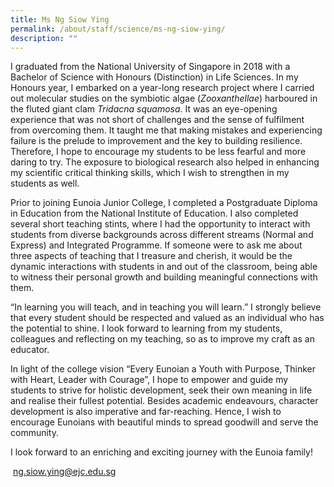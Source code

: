 ```yaml
---
title: Ms Ng Siow Ying
permalink: /about/staff/science/ms-ng-siow-ying/
description: ""
---
```

I graduated from the National University of Singapore in 2018 with a Bachelor of Science with Honours (Distinction) in Life Sciences. In my Honours year, I embarked on a year-long research project where I carried out molecular studies on the symbiotic algae (_Zooxanthellae_) harboured in the fluted giant clam _Tridacna squamosa_. It was an eye-opening experience that was not short of challenges and the sense of fulfilment from overcoming them. It taught me that making mistakes and experiencing failure is the prelude to improvement and the key to building resilience. Therefore, I hope to encourage my students to be less fearful and more daring to try. The exposure to biological research also helped in enhancing my scientific critical thinking skills, which I wish to strengthen in my students as well.

Prior to joining Eunoia Junior College, I completed a Postgraduate Diploma in Education from the National Institute of Education. I also completed several short teaching stints, where I had the opportunity to interact with students from diverse backgrounds across different streams (Normal and Express) and Integrated Programme. If someone were to ask me about three aspects of teaching that I treasure and cherish, it would be the dynamic interactions with students in and out of the classroom, being able to witness their personal growth and building meaningful connections with them.

“In learning you will teach, and in teaching you will learn.” I strongly believe that every student should be respected and valued as an individual who has the potential to shine. I look forward to learning from my students, colleagues and reflecting on my teaching, so as to improve my craft as an educator.

In light of the college vision “Every Eunoian a Youth with Purpose, Thinker with Heart, Leader with Courage”, I hope to empower and guide my students to strive for holistic development, seek their own meaning in life and realise their fullest potential. Besides academic endeavours, character development is also imperative and far-reaching. Hence, I wish to encourage Eunoians with beautiful minds to spread goodwill and serve the community.

I look forward to an enriching and exciting journey with the Eunoia family!

 [ng.siow.ying@ejc.edu.sg](mailto:ng.siow.ying@ejc.edu.sg)
